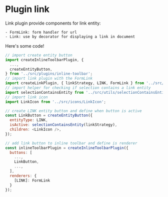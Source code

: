 # Plugin link

Link plugin provide components for link entity:

    - FormLink: form handler for url
    - Link: use by decorator for displaying a link in document

Here's some code!

```javascript
// import create entity button
import createInlineToolbarPlugin, {
  ...,
  createEntityButton,
} from '../src/plugins/inline-toolbar';
// import link plugin with the FormLink
import createLinkPlugin, { linkStrategy, LINK, FormLink } from '../src/plugins/link';
// import helper for checking if selection contains a link entity
import selectionContainsEntity from '../src/utils/selectionContainsEntity';
// import link icon
import LinkIcon from '../src/icons/LinkIcon';

// create LINK entity button and define when button is active
const LinkButton = createEntityButton({
  entityType: LINK,
  isActive: selectionContainsEntity(linkStrategy),
  children: <LinkIcon />,
});

// add link button to inline toolbar and define is renderer
const inlineToolbarPlugin = createInlineToolbarPlugin({
  buttons: [
    ...,
    LinkButton,
    ...,
  ],
  renderers: {
    [LINK]: FormLink
  }
});
```